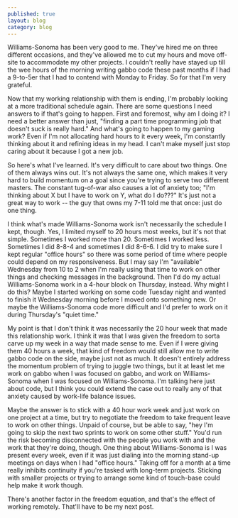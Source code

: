 ```yaml
---
published: true
layout: blog
category: blog
---
```


Williams-Sonoma has been very good to me. They've hired me on three different occasions, and they've allowed me to cut my hours and move off-site to accommodate my other projects. I couldn't really have stayed up till the wee hours of the morning writing gabbo code these past months if I had a 9-to-5er that I had to contend with Monday to Friday. So for that I'm very grateful.

Now that my working relationship with them is ending, I'm probably looking at a more traditional schedule again. There are some questions I need answers to if that's going to happen. First and foremost, why am I doing it? I need a better answer than just, "finding a part time programming job that doesn't suck is really hard." And what's going to happen to my gaming work? Even if I'm not allocating hard hours to it every week, I'm constantly thinking about it and refining ideas in my head. I can't make myself just stop caring about it because I got a new job.

So here's what I've learned. It's very difficult to care about two things. One of them always wins out. It's not always the same one, which makes it very hard to build momentum on a goal since you're trying to serve two different masters. The constant tug-of-war also causes a lot of anxiety too; "I'm thinking about X but I have to work on Y, what do I do???" It's just not a great way to work -- the guy that owns my 7-11 told me that once: just do one thing.

I think what's made Williams-Sonoma work isn't necessarily the schedule I kept, though. Yes, I limited myself to 20 hours most weeks, but it's not that simple. Sometimes I worked more than 20. Sometimes I worked less. Sometimes I did 8-8-4 and sometimes I did 8-6-6. I did try to make sure I kept regular "office hours" so there was some period of time where people could depend on my responsiveness. But I may say I'm "available" Wednesday from 10 to 2 when I'm really using that time to work on other things and checking messages in the background. Then I'd do my actual Williams-Sonoma work in a 4-hour block on Thursday, instead. Why might I do this? Maybe I started working on some code Tuesday night and wanted to finish it Wednesday morning before I moved onto something new. Or maybe the Williams-Sonoma code more difficult and I'd prefer to work on it during Thursday's "quiet time."

My point is that I don't think it was necessarily the 20 hour week that made this relationship work. I think it was that I was given the freedom to sorta carve up my week in a way that made sense to me. Even if I were giving them 40 hours a week, that kind of freedom would still allow me to write gabbo code on the side, maybe just not as much. It doesn't entirely address the momentum problem of trying to juggle two things, but it at least let me work on gabbo when I was focused on gabbo, and work on Williams-Sonoma when I was focused on Williams-Sonoma. I'm talking here just about code, but I think you could extend the case out to really any of that anxiety caused by work-life balance issues.

Maybe the answer is to stick with a 40 hour work week and just work on one project at a time, but try to negotiate the freedom to take frequent leave to work on other things. Unpaid of course, but be able to say, "hey I'm going to skip the next two sprints to work on some other stuff." You'd run the risk becoming disconnected with the people you work with and the work that they're doing, though. One thing about Williams-Sonoma is I was present every week, even if it was just dialing into the morning stand-up meetings on days when I had "office hours." Taking off for a month at a time really inhibits continuity if you're tasked with long-term projects. Sticking with smaller projects or trying to arrange some kind of touch-base could help make it work though.

There's another factor in the freedom equation, and that's the effect of working remotely. That'll have to be my next post.
